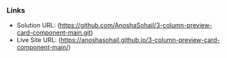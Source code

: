 
### Links

- Solution URL: (https://github.com/AnoshaSohail/3-column-preview-card-component-main.git)
- Live Site URL: (https://anoshasohail.github.io/3-column-preview-card-component-main/)

